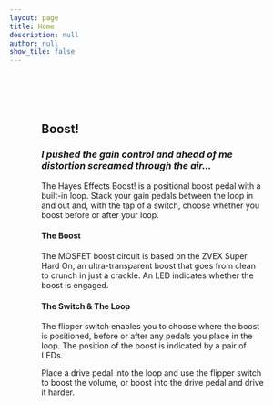```yaml
---
layout: page
title: Home
description: null
author: null
show_tile: false
---
```


<div class="inner">
    <section class="row 100% uniform">
        <div class="6u 12u$(small)">
            <span class="image fit"><img src="{{ 'assets/images/half-brother--haynes-effects-pedals.jpg' | relative_url }}" alt=""></span>
            <!-- <span class="image fit"><img src="{{ 'assets/images/half-brother-side--haynes-effects-pedals.jpg' | relative_url }}" alt=""></span> -->
        </div>
        <div class="6u 12u$(small)" style="padding: 4em">
            <h1 style="margin-bottom: 0">Boost!</h1>
            <h3><em>I pushed the gain control and ahead of me distortion screamed through the air...</em></h3>
            <p>The Hayes Effects Boost! is a positional boost pedal with a built-in loop. Stack your gain pedals between the loop in and out and, with the tap of a switch, choose whether you boost before or after your loop.</p>
            <!-- <p>The Boost! offers unmatched versatility</p> -->
            <h4>The Boost</h4>
            <p>The MOSFET boost circuit is based on the ZVEX Super Hard On, an ultra-transparent boost that goes from clean to crunch in just a crackle. An LED indicates whether the boost is engaged.</p>
            <h4>The Switch & The Loop</h4>
            <p>The flipper switch enables you to choose where the boost is positioned, before or after any pedals you place in the loop. The position of the boost is indicated by a pair of LEDs.</p>
            <p>Place a drive pedal into the loop and use the flipper switch to boost the volume, or boost into the drive pedal and drive it harder.</p>
        </div>
    </section>
</div>